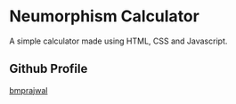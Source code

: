 # Neumorphism Calculator
A simple calculator made using HTML, CSS and Javascript.

## Github Profile
[bmprajwal](https://github.com/bmprajwal)
